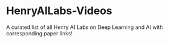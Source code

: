 # HenryAILabs-Videos
A curated list of all Henry AI Labs on Deep Learning and AI with corresponding paper links!
